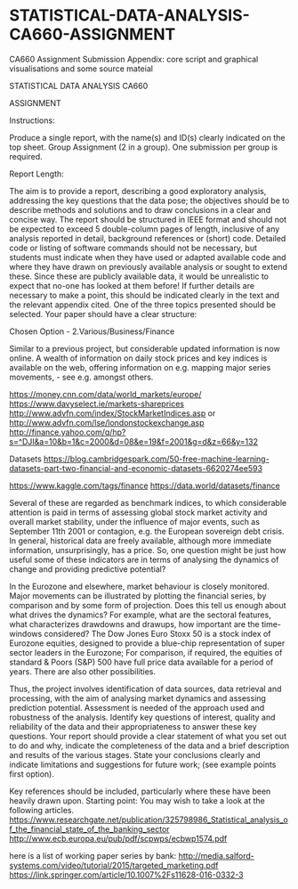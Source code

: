 # STATISTICAL-DATA-ANALYSIS-CA660-ASSIGNMENT
 CA660 Assignment Submission Appendix: core script and graphical visualisations and some source mateial




STATISTICAL DATA ANALYSIS CA660

ASSIGNMENT




Instructions: 

Produce a single report, with the name(s) and ID(s) clearly indicated on the top sheet. 
Group Assignment (2 in a group). One submission per group is required. 

Report Length:  

The aim is to provide a report, describing a good exploratory analysis, addressing the key questions that the data pose; the objectives should be to describe methods and solutions and to draw conclusions in a clear and concise way. The report should be structured in IEEE format and should not be expected to exceed 5 double-column pages of length, inclusive of any analysis reported in detail, background references or (short) code. Detailed code or listing of software commands should not be necessary, but students must indicate when they have used or adapted available code and where they have drawn on previously available analysis or sought to extend these. Since these are publicly available data, it would be unrealistic to expect that no-one has looked at them before! If further details are necessary to make a point, this should be indicated clearly in the text and the relevant appendix cited. One of the three topics presented should be selected. Your paper should have a clear structure: 
 
Chosen Option - 2.Various/Business/Finance

Similar to a previous project, but considerable updated information is now online. A wealth of information on daily stock prices and key indices is available on the web, offering information on e.g. mapping major series movements, - see e.g.  amongst others.

 
https://money.cnn.com/data/world_markets/europe/
https://www.davyselect.ie/markets-shareprices
http://www.advfn.com/index/StockMarketIndices.asp  or http://www.advfn.com/lse/londonstockexchange.asp 
http://finance.yahoo.com/q/hp?s=^DJI&a=10&b=1&c=2000&d=08&e=19&f=2001&g=d&z=66&y=132 


Datasets
https://blog.cambridgespark.com/50-free-machine-learning-datasets-part-two-financial-and-economic-datasets-6620274ee593
 
https://www.kaggle.com/tags/finance
https://data.world/datasets/finance
 

Several of these are regarded as benchmark indices, to which considerable attention is paid in terms of assessing global stock market activity and overall market stability, under the influence of major events, such as September 11th 2001 or contagion, e.g. the European sovereign debt crisis. In general, historical data are freely available, although more immediate information, unsurprisingly, has a price. So, one question might be just how useful some of these indicators are in terms of analysing the dynamics of change and providing predictive potential?

In the Eurozone and elsewhere, market behaviour is closely monitored. Major movements can be illustrated by plotting the financial series, by comparison and by some form of projection. Does this tell us enough about what drives the dynamics? For example, what are the sectoral features, what characterizes drawdowns and drawups, how important are the time-windows considered?  The Dow Jones Euro Stoxx 50 is a stock index of Eurozone equities, designed to provide a blue-chip representation of super sector leaders in the Eurozone; 
For comparison, if required, the equities of standard & Poors (S&P) 500 have full price data available for a period of years. There are also other possibilities.

Thus, the project involves identification of data sources, data retrieval and processing, with the aim of analysing market dynamics and assessing prediction potential. Assessment is needed of the approach used and robustness of the analysis. Identify key questions of interest, quality and reliability of the data and their appropriateness to answer these key questions. Your report should provide a clear statement of what you set out to do and why, indicate the completeness of the data and a brief description and results of the various stages. State your conclusions clearly and indicate limitations and suggestions for future work; (see example points first option).
 
Key references should be included, particularly where these have been heavily drawn upon.
Starting point: You may wish to take a look at the following articles. 
https://www.researchgate.net/publication/325798986_Statistical_analysis_of_the_financial_state_of_the_banking_sector
http://www.ecb.europa.eu/pub/pdf/scpwps/ecbwp1574.pdf 

here is a list of working paper series by bank:
http://media.salford-systems.com/video/tutorial/2015/targeted_marketing.pdf
https://link.springer.com/article/10.1007%2Fs11628-016-0332-3


